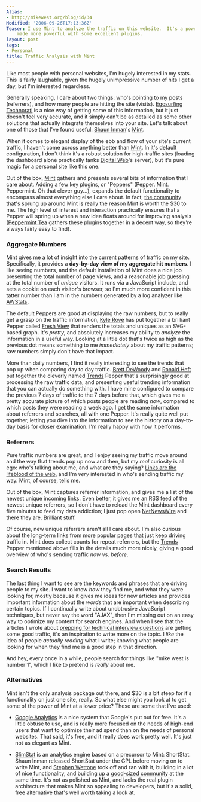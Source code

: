 ```yaml
---
Alias:
- http://mikewest.org/blog/id/34
Modified: '2006-09-26T17:13:36Z'
Teaser: I use Mint to analyze the traffic on this website.  It's a powerful tool,
    made more powerful with some excellent plugins.
layout: post
tags:
- Personal
title: Traffic Analysis with Mint
---
```

Like most people with personal websites, I'm hugely interested in my stats.  This is fairly laughable, given the hugely unimpressive number of hits I get a day, but I'm interested regardless.

Generally speaking, I care about two things: who's pointing to my posts (referrers), and how many people are hitting the site (visits).  [Egosurfing Technorati][ego] is a nice way of getting some of this information, but it just doesn't feel very accurate, and it simply can't be as detailed as some other solutions that actually integrate themselves into your site.  Let's talk about one of those that I've found useful: [Shaun Inman][shaun]'s [Mint][mint].

[shaun]: http://www.shauninman.com/
[mint]: http://haveamint.com/ "Mint: A Fresh Look at Your Site"
[ego]: http://technorati.com/search/mikewest.org "Technorati Search: 'mikewest.org'"

When it comes to elegant display of the ebb and flow of your site's current traffic, I haven't come across anything better than [Mint][].  In it's default configuration, I don't think it's a robust solution for high-traffic sites (loading the dashboard alone practically tanks [Digital Web][]'s server), but it's pure magic for a personal site like this one.

[digital web]: http://www.digital-web.com/ "Digital Web Magazine"


Out of the box, [Mint][] gathers and presents several bits of information that I care about.  Adding a few key plugins, or "Peppers" (Pepper.  Mint.  Peppermint.  Oh that clever guy...), expands the default functionality to encompass almost everything else I care about.  In fact, [the community][forum] that's sprung up around Mint is really the reason Mint is worth the $30 to me.  The high level of interest and interaction practically ensures that a Pepper will spring up when a new idea floats around for improving analysis ([Peppermint Tea][peppers] gathers these plugins together in a decent way, so they're always fairly easy to find).

[forum]: http://haveamint.com/forum/ "Mint Support Forum"
[peppers]: http://www.massiveblue.net/pepperminttea/

### Aggregate Numbers ###

Mint gives me a lot of insight into the current patterns of traffic on my site.  Specifically, it provides a __day-by-day view of my aggregate hit numbers__.  I like seeing numbers, and the default installation of Mint does a nice job presenting the total number of page views, and a reasonable job guessing at the total number of _unique_ visitors.  It runs via a JavaScript include, and sets a cookie on each visitor's browser, so I'm much more confident in this tatter number than I am in the numbers generated by a log analyzer like [AWStats][].

[awstats]: http://awstats.sourceforge.net/ "AWStats - Free Log File Analyzer"
    
The default Peppers are good at displaying the raw numbers, but to really get a grasp on the traffic information, [Kyle Rove][] has put together a brilliant Pepper called [Fresh View][] that renders the totals and uniques as an SVG-based graph.  It's _pretty_, and absolutely increases my ability to _analyze_ the information in a useful way.  Looking at a little dot that's twice as high as the previous dot means something to me _immediately_ about my traffic patterns; raw numbers simply don't have that impact.

[kyle rove]: http://www.sensoryoutput.com/ 
[fresh view]: http://www.sensoryoutput.com/projects/freshview/ "Fresh View for Mint"

More than daily numbers, I find it really interesting to see the trends that pop up when comparing day to day traffic.  [Brett DeWoody][brett] and [Ronald Heft][ronald] put together the cleverly named [Trends][] Pepper that's surprisingly good at processing the raw traffic data, and presenting useful trending information that you can actually do something with.  I have mine configured to compare the previous 7 days of traffic to the 7 days before that, which gives me a pretty accurate picture of which posts people are reading _now_, compared to which posts they were reading a week ago.  I get the same information about referrers and searches, all with one Pepper.  It's really quite well put together, letting you dive into the information to see the history on a day-to-day basis for closer examination.  I'm really happy with how it performs.

[brett]: http://brettdewoody.com/
[ronald]: http://cavemonkey50.com/
[trends]: http://cavemonkey50.com/code/trends/ "Trends"
    
### Referrers ###

Pure traffic numbers are great, and I enjoy seeing my traffic move around and the way that trends pop up now and then, but my _real_ curiosity is all ego: who's talking about me, and what are they saying?  [Links are the lifeblood of the web][praise], and I'm _very_ interested in who's sending traffic my way.  Mint, of course, tells me.

Out of the box, Mint captures referrer information, and gives me a list of the newest unique incoming links.  Even better, it gives me an RSS feed of the newest unique referrers, so I don't have to reload the Mint dashboard every five minutes to feed my data addiction; I just pop open [NetNewsWire][] and there they are.  Brilliant stuff.  

Of course, new unique referrers aren't all I care about.  I'm also curious about the long-term links from more popular pages that just keep driving traffic in.  Mint does collect counts for repeat referrers, but the [Trends][] Pepper mentioned above fills in the details much more nicely, giving a good overview of who's sending traffic _now_ vs. _before_.

### Search Results ###

The last thing I want to see are the keywords and phrases that are driving people to my site.  I want to know _how_ they find me, and what they were looking for, mostly because it gives me ideas for new articles and provides important information about the _words_ that are important when describing certain topics.  If I continually write about unobtrusive JavaScript techniques, but never say the word "AJAX", then I'm missing out on an easy way to optimize my content for search engines.  And when I see that the articles I wrote about [prepping for technical interview questions][prep] are getting some good traffic, it's an inspiration to write more on the topic.  I _like_ the idea of people _actually reading_ what I write; knowing what people are looking for when they find me is a good step in that direction.

And hey, every once in a while, people search for things like "mike west is number 1", which I like to pretend is _really_ about me.

### Alternatives ###

Mint isn't the only analysis package out there, and $30 is a bit steep for it's functionality on just one site, really.  So what else might you look at to get some of the power of Mint at a lower price?  These are some that I've used:

*   [Google Analytics][ga] is a nice system that Google's put out for free. 
    It's a little obtuse to use, and is really more focused on the needs of
    high-end users that want to optimize their ad spend than on the needs of
    personal websites.  That said, it's free, and it really does work pretty
    well.  It's just not as elegant as Mint.
    
*   [SlimStat][] is an analytics engine based on a precursor to Mint:
    ShortStat.  Shaun Inman released ShortStat under the GPL before moving on
    to write Mint, and [Stephen Wettone][] took off and ran with it, building
    in a lot of nice functionality, and building up a [good-sized
    community][slimstatgroup] at the same time.  It's not as polished as Mint,
    and lacks the real plugin architecture that makes Mint so appealing to 
    developers, but it's a solid, free alternative that's well worth taking a
    look at.

[ga]: http://analytics.google.com/
[slimstat]: http://wettone.com/code/slimstat "SlimStat"
[slimstatgroup]: http://groups.google.com/group/slimstat "SlimStat Google Group"

[prep]: http://mikewest.org/archive/answers-to-common-interview-questions "Mike West: Answers to Common Technical Interview Questions'"

[praise]: http://adactio.com/articles/1132/ "Jeremy Keith: 'In Praise of the Hyperlink'"
[netnewswire]: http://ranchero.com/netnewswire/ "NetNewsWire"
[stephen wettone]: http://wettone.com/ "Stephen Wettone"



